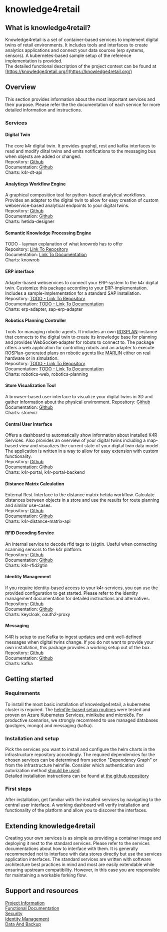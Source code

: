 # knowledge4retail
## What is knowledge4retail?
Knowledge4retail is a set of container-based services to implement digital twins of retail environments. It includes tools and interfaces to create analytics applications and connect your data sources (erp systems, sensors). A kubernetes-based sample setup of the reference implementation is provided.\
The detailed functional description of the project context can be found at [https://knowledge4retail.org/](https://knowledge4retail.org/)
## Overview
This section provides information about the most important services and their purpose. Please refer the the documentation of each service for more detailed information and instructions.
### Services
#### Digital Twin
The core k4r digital twin. It provides graphql, rest and kafka interfaces to read and modify diital twins and emits notifications to the messaging bus when objects are added or changed.\
Repository: [Github](https://github.com/knowledge4retail/k4r-dt-api)\
Documentation: [Github](https://github.com/knowledge4retail/k4r-dt-api/blob/main/README.md)\
Charts: k4r-dt-api
#### Analyticgs Workflow Engine
A graphical composition tool for python-based analytical workflows. Provides an adapter to the digital twin to allow for easy creation of custom webservice-based analytical endpoints to your digital twins.\
Repository: [Github](https://github.com/hetida/hetida-designer)\
Documentation: [Github](https://github.com/hetida/hetida-designer/tree/release/docs)\
Charts: hetida-designer
#### Semantic Knowledge Processing Engine
TODO - layman explanation of what knowrob has to offer\
Repository: [Link To Repository](https://github.com/knowrob/knowrob)\
Documentation: [Link To Documentation](https://github.com/knowrob/knowrob)\
Charts: knowrob
#### ERP interface
Adapter-based webservices to connect your ERP-system to the k4r digital twin. Customize this package according to your ERP-implementation. Includes a sample-implementation for a standard SAP installation.\
Repository: [TODO - Link To Repository](https://example.com)\
Documentation: [TODO - Link To Documentation](https://example.com)\
Charts: erp-adapter, sap-erp-adapter
#### Robotics Planning Controller
Tools for managing robotic agents. It includes an own [ROSPLAN](https://kcl-planning.github.io/ROSPlan/)-instance that connects to the digital twin to create its knowledge base for planning and provides WebSocket-adapter for robots to connect to. The package offers a web application for controlling robots and an adapter to execute ROSPlan-generated plans on robotic agents like [MARLIN](https://robotik.dfki-bremen.de/en/research/robot-systems/marlin/) either on real hardware or in simulation.\
Repository: [TODO - Link To Repository](https://example.com)\
Documentation: [TODO - Link To Documentation](https://example.com)\
Charts: robotics-web, robotics-planning
#### Store Visualization Tool
A browser-based user interface to visualize your digital twins in 3D and gather information about the physical environment.
Repository: [Github](https://github.com/knowledge4retail/k4r-storeviz)\
Documentation: [Github](https://github.com/knowledge4retail/k4r-storeviz/blob/main/README.md)\
Charts: storeviz
#### Central User Interface
Offers a dashboard to automatically show information about installed K4R Services. Also provides an overview of your digital twins including a map-based view and visualizes the current state of your digital twin data model. The application is written in a way to allow for easy extension with custom functionality.\
Repository: [Github](https://github.com/knowledge4retail/k4r-portal)\
Documentation: [Github](https://github.com/knowledge4retail/k4r-portal/blob/main/README.md)\
Charts: k4r-portal, k4r-portal-backend
#### Distance Matrix Calculation
External Rest-Interface to the distance matrix hetida workflow. Calculate distances between objects in a store and use the results for route planning and similar use-cases.\
Repository: [Github](https://github.com/knowledge4retail/k4r-distance-matrix-api)\
Documentation: [Github](https://github.com/knowledge4retail/k4r-distance-matrix-api/blob/main/README.md)\
Charts: k4r-distance-matrix-api
#### RFID Decoding Service
An internal service to decode rfid tags to (s)gtin. Useful when connecting scanning sensors to the k4r platform.\
Repository: [Github](https://github.com/knowledge4retail/k4r-rfid2gtin)\
Documentation: [Github](https://github.com/knowledge4retail/k4r-rfid2gtin/blob/main/README.md)\
Charts: k4r-rfid2gtin
#### Identity Management
If you require identity-based access to your k4r-services, you can use the provided configuration to get started. Please refer to the identity management documentation for detailed instructions and alternatives.\
Repository: [Github](https://github.com/knowledge4retail/k4r-infrastructure)\
Documentation: [Github](https://github.com/knowledge4retail/k4r-docs/blob/main/identity.md)\
Charts: keycloak, oauth2-proxy
#### Messaging
K4R is setup to use Kafka to ingest updates and emit well-defined messages when digital twins change. If you do not want to provide your own installation, this package provides a working setup out of the box.\
Repository: [Github](https://github.com/knowledge4retail/k4r-infrastructure)\
Documentation: [Github](https://github.com/knowledge4retail/k4r-infrastructure/blob/main/README.md)\
Charts: kafka
## Getting started
### Requirements
To install the most basic installation of knowledge4retail, a kubernetes cluster is required.
The [helmfile-based setup routines](https://github.com/knowledge4retail/k4r-infrastructure) were tested and proven on Azure Kubernetes Services, minikube and microk8s. For productive scenarios, we strongly recommend to use managed databases (postgres, mongo) and messaging (kafka).
### Installation and setup
Pick the services you want to install and configure the helm charts in the infrastructure repository accordingly. The required dependencies for the chosen services can be determined from section "Dependency Graph" or from the infrastructure helmfile. Consider which authentication and autorization method [should be used](https://github.com/knowledge4retail/k4r-docs/blob/main/identity.md).\
Detailed installation instructions can be found at [the github repository](https://github.com/knowledge4retail/k4r-infrastructure/blob/main/README.md)
### First steps
After installation, get familiar with the installed services by navigating to the central user interface. A working dashboard will verify installation and functionality of the platform and allow you to discover the interfaces.
## Extending knowledge4retail
Creating your own services is as simple as providing a container image and deploying it next to the standard services. Please refer to the services documentations about how to interface with them. It is generally recommended not to interface with data stores directly but use the services application interfaces. The standard services are written with software architecture best practices in mind and most are easily extendable while ensuring upstream compatibility. However, in this case you are responsible for maintaining a workable forking flow.
## Support and resources
[Project Information](https://knowledge4retail.org/)\
[Functional Documentation](https://knowledge4retail.org/)\
[Security](https://github.com/knowledge4retail/k4r-docs/blob/main/security.md)\
[Identity Management](https://github.com/knowledge4retail/k4r-docs/blob/main/identity.md)\
[Data And Backup](https://github.com/knowledge4retail/k4r-docs/blob/main/data_and_backup.md)
